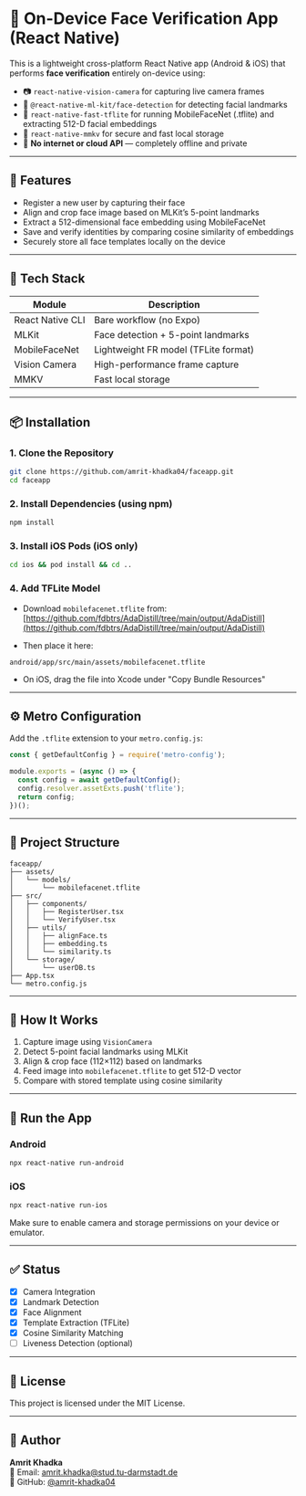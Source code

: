 # 👤 On-Device Face Verification App (React Native)

This is a lightweight cross-platform React Native app (Android & iOS) that performs **face verification** entirely on-device using:

- 📷 `react-native-vision-camera` for capturing live camera frames
- 🎯 `@react-native-ml-kit/face-detection` for detecting facial landmarks
- 🧠 `react-native-fast-tflite` for running MobileFaceNet (.tflite) and extracting 512-D facial embeddings
- 💾 `react-native-mmkv` for secure and fast local storage
- 🔐 **No internet or cloud API** — completely offline and private

---

## 🚀 Features

- Register a new user by capturing their face
- Align and crop face image based on MLKit’s 5-point landmarks
- Extract a 512-dimensional face embedding using MobileFaceNet
- Save and verify identities by comparing cosine similarity of embeddings
- Securely store all face templates locally on the device

---

## 🧰 Tech Stack

| Module              | Description                          |
|---------------------|--------------------------------------|
| React Native CLI    | Bare workflow (no Expo)              |
| MLKit               | Face detection + 5-point landmarks   |
| MobileFaceNet       | Lightweight FR model (TFLite format) |
| Vision Camera       | High-performance frame capture       |
| MMKV                | Fast local storage                   |

---

## 📦 Installation

### 1. Clone the Repository

```bash
git clone https://github.com/amrit-khadka04/faceapp.git
cd faceapp
```

### 2. Install Dependencies (using npm)

```bash
npm install
```

### 3. Install iOS Pods (iOS only)

```bash
cd ios && pod install && cd ..
```

### 4. Add TFLite Model

- Download `mobilefacenet.tflite` from:
  [https://github.com/fdbtrs/AdaDistill/tree/main/output/AdaDistill](https://github.com/fdbtrs/AdaDistill/tree/main/output/AdaDistill)

- Then place it here:

```
android/app/src/main/assets/mobilefacenet.tflite
```

- On iOS, drag the file into Xcode under "Copy Bundle Resources"

---

## ⚙️ Metro Configuration

Add the `.tflite` extension to your `metro.config.js`:

```js
const { getDefaultConfig } = require('metro-config');

module.exports = (async () => {
  const config = await getDefaultConfig();
  config.resolver.assetExts.push('tflite');
  return config;
})();
```

---

## 📂 Project Structure

```
faceapp/
├── assets/
│   └── models/
│       └── mobilefacenet.tflite
├── src/
│   ├── components/
│   │   ├── RegisterUser.tsx
│   │   └── VerifyUser.tsx
│   ├── utils/
│   │   ├── alignFace.ts
│   │   ├── embedding.ts
│   │   └── similarity.ts
│   └── storage/
│       └── userDB.ts
├── App.tsx
└── metro.config.js
```

---

## 📸 How It Works

1. Capture image using `VisionCamera`
2. Detect 5-point facial landmarks using MLKit
3. Align & crop face (112×112) based on landmarks
4. Feed image into `mobilefacenet.tflite` to get 512-D vector
5. Compare with stored template using cosine similarity

---

## 🧪 Run the App

### Android
```bash
npx react-native run-android
```

### iOS
```bash
npx react-native run-ios
```

Make sure to enable camera and storage permissions on your device or emulator.

---

## ✅ Status

- [x] Camera Integration
- [x] Landmark Detection
- [x] Face Alignment
- [x] Template Extraction (TFLite)
- [x] Cosine Similarity Matching
- [ ] Liveness Detection (optional)

---

## 📄 License

This project is licensed under the MIT License.

---

## 👋 Author

**Amrit Khadka**  
📧 Email: amrit.khadka@stud.tu-darmstadt.de  
🔗 GitHub: [@amrit-khadka04](https://github.com/amrit-khadka04)
